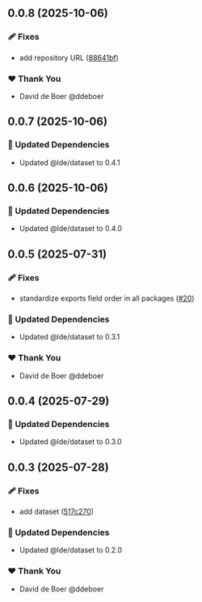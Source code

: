 ## 0.0.8 (2025-10-06)

### 🩹 Fixes

- add repository URL ([88641bf](https://github.com/ldengine/lde/commit/88641bf))

### ❤️ Thank You

- David de Boer @ddeboer

## 0.0.7 (2025-10-06)

### 🧱 Updated Dependencies

- Updated @lde/dataset to 0.4.1

## 0.0.6 (2025-10-06)

### 🧱 Updated Dependencies

- Updated @lde/dataset to 0.4.0

## 0.0.5 (2025-07-31)

### 🩹 Fixes

- standardize exports field order in all packages ([#20](https://github.com/ldengine/lde/pull/20))

### 🧱 Updated Dependencies

- Updated @lde/dataset to 0.3.1

### ❤️ Thank You

- David de Boer @ddeboer

## 0.0.4 (2025-07-29)

### 🧱 Updated Dependencies

- Updated @lde/dataset to 0.3.0

## 0.0.3 (2025-07-28)

### 🩹 Fixes

- add dataset ([517c270](https://github.com/ldengine/lde/commit/517c270))

### 🧱 Updated Dependencies

- Updated @lde/dataset to 0.2.0

### ❤️ Thank You

- David de Boer @ddeboer